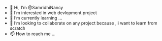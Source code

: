 - 👋 Hi, I’m @SamridhiNancy
- 👀 I’m interested in web devlopment project
- 🌱 I’m currently learning ...
- 💞️ I’m looking to collaborate on any project because , i want to learn from scratch
- 📫 How to reach me ...

<!---
SamridhiNancy/SamridhiNancy is a ✨ special ✨ repository because its `README.md` (this file) appears on your GitHub profile.
You can click the Preview link to take a look at your changes.
--->
